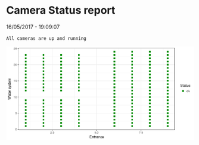 Camera Status report
================
16/05/2017 - 19:09:07

    All cameras are up and running

![](camreport_files/figure-markdown_github/unnamed-chunk-2-1.png)
